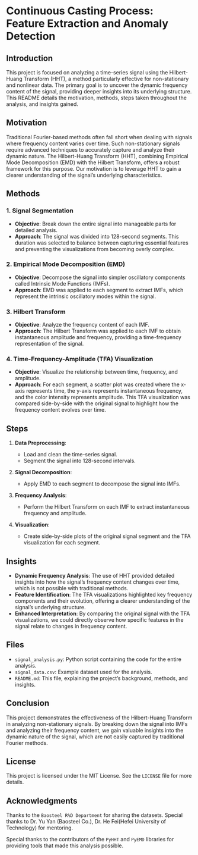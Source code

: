 # Continuous Casting Process: Feature Extraction and Anomaly Detection


## Introduction

This project is focused on analyzing a time-series signal using the Hilbert-Huang Transform (HHT), a method particularly effective for non-stationary and nonlinear data. The primary goal is to uncover the dynamic frequency content of the signal, providing deeper insights into its underlying structure. This README details the motivation, methods, steps taken throughout the analysis, and insights gained.

## Motivation

Traditional Fourier-based methods often fall short when dealing with signals where frequency content varies over time. Such non-stationary signals require advanced techniques to accurately capture and analyze their dynamic nature. The Hilbert-Huang Transform (HHT), combining Empirical Mode Decomposition (EMD) with the Hilbert Transform, offers a robust framework for this purpose. Our motivation is to leverage HHT to gain a clearer understanding of the signal’s underlying characteristics.

## Methods

### 1. Signal Segmentation
   - **Objective**: Break down the entire signal into manageable parts for detailed analysis.
   - **Approach**: The signal was divided into 128-second segments. This duration was selected to balance between capturing essential features and preventing the visualizations from becoming overly complex.

### 2. Empirical Mode Decomposition (EMD)
   - **Objective**: Decompose the signal into simpler oscillatory components called Intrinsic Mode Functions (IMFs).
   - **Approach**: EMD was applied to each segment to extract IMFs, which represent the intrinsic oscillatory modes within the signal.

### 3. Hilbert Transform
   - **Objective**: Analyze the frequency content of each IMF.
   - **Approach**: The Hilbert Transform was applied to each IMF to obtain instantaneous amplitude and frequency, providing a time-frequency representation of the signal.

### 4. Time-Frequency-Amplitude (TFA) Visualization
   - **Objective**: Visualize the relationship between time, frequency, and amplitude.
   - **Approach**: For each segment, a scatter plot was created where the x-axis represents time, the y-axis represents instantaneous frequency, and the color intensity represents amplitude. This TFA visualization was compared side-by-side with the original signal to highlight how the frequency content evolves over time.

## Steps

1. **Data Preprocessing**:
    - Load and clean the time-series signal.
    - Segment the signal into 128-second intervals.

2. **Signal Decomposition**:
    - Apply EMD to each segment to decompose the signal into IMFs.

3. **Frequency Analysis**:
    - Perform the Hilbert Transform on each IMF to extract instantaneous frequency and amplitude.

4. **Visualization**:
    - Create side-by-side plots of the original signal segment and the TFA visualization for each segment.

## Insights

- **Dynamic Frequency Analysis**: The use of HHT provided detailed insights into how the signal’s frequency content changes over time, which is not possible with traditional methods.
- **Feature Identification**: The TFA visualizations highlighted key frequency components and their evolution, offering a clearer understanding of the signal’s underlying structure.
- **Enhanced Interpretation**: By comparing the original signal with the TFA visualizations, we could directly observe how specific features in the signal relate to changes in frequency content.

## Files

- `signal_analysis.py`: Python script containing the code for the entire analysis.
- `signal_data.csv`: Example dataset used for the analysis.
- `README.md`: This file, explaining the project’s background, methods, and insights.


## Conclusion

This project demonstrates the effectiveness of the Hilbert-Huang Transform in analyzing non-stationary signals. By breaking down the signal into IMFs and analyzing their frequency content, we gain valuable insights into the dynamic nature of the signal, which are not easily captured by traditional Fourier methods.

## License

This project is licensed under the MIT License. See the `LICENSE` file for more details.

## Acknowledgments
Thanks to the `Baosteel R%D Department` for sharing the datasets. Special thanks to Dr. Yu Yan (Baosteel Co.), Dr. He Fei(Hefei University of Technology) for mentoring.

Special thanks to the contributors of the `PyHHT` and `PyEMD` libraries for providing tools that made this analysis possible.

